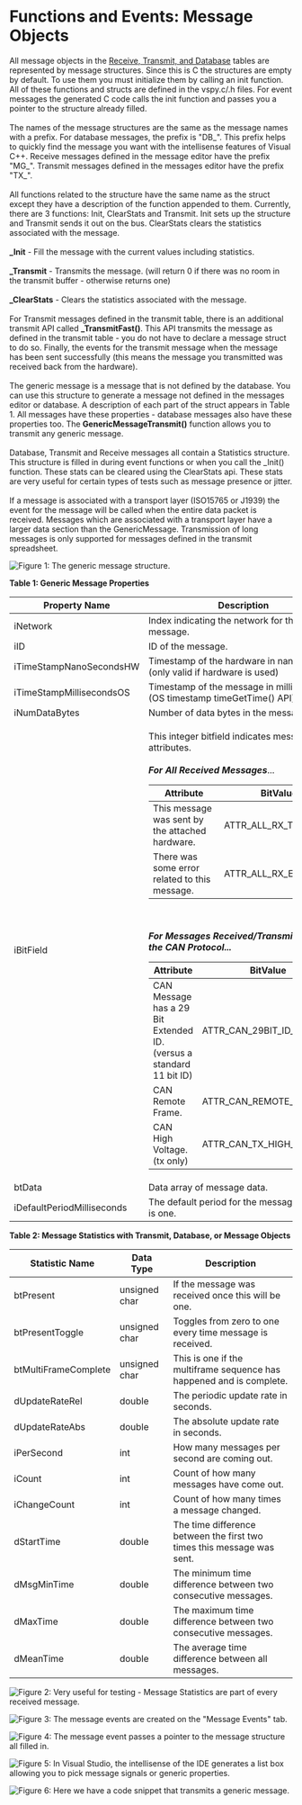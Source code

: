 # Functions and Events: Message Objects

All message objects in the [Receive, Transmit, and Database](../../../main-menu-spy-networks/message-editor/messages-editor-receive-transmit-and-database-tables.md) tables are represented by message structures. Since this is C the structures are empty by default. To use them you must initialize them by calling an init function. All of these functions and structs are defined in the vspy.c/.h files. For event messages the generated C code calls the init function and passes you a pointer to the structure already filled.\
\
The names of the message structures are the same as the message names with a prefix. For database messages, the prefix is "DB\_". This prefix helps to quickly find the message you want with the intellisense features of Visual C++.  Receive messages defined in the message editor have the prefix "MG\_". Transmit messages defined in the messages editor have the prefix "TX\_".\
\
All functions related to the structure have the same name as the struct except they have a description of the function appended to them.  Currently, there are 3 functions: Init, ClearStats and Transmit. Init sets up the structure and Transmit sends it out on the bus. ClearStats clears the statistics associated with the message.\
\
**\_Init** - Fill the message with the current values including statistics.\
\
**\_Transmit** - Transmits the message. (will return 0 if there was no room in the transmit buffer - otherwise returns one)\
\
**\_ClearStats** - Clears the statistics associated with the message.\
\
For Transmit messages defined in the transmit table, there is an additional transmit API called **\_TransmitFast()**.  This API transmits the message as defined in the transmit table - you do not have to declare a message struct to do so. Finally, the events for the transmit message when the message has been sent successfully (this means the message you transmitted was received back from the hardware).\
\
The generic message is a message that is not defined by the database. You can use this structure to generate a message not defined in the messages editor or database. A description of each part of the struct appears in Table 1. All messages have these properties - database messages also have these properties too. The **GenericMessageTransmit()** function allows you to transmit any generic message.\
\
Database, Transmit and Receive messages all contain a Statistics structure. This structure is filled in during event functions or when you call the \_Init() function.  These stats can be cleared using the ClearStats api. These stats are very useful for certain types of tests such as message presence or jitter.\
\
If a message is associated with a transport layer (ISO15765 or J1939) the event for the message will be called when the entire data packet is received. Messages which are associated with a transport layer have a larger data section than the GenericMessage. Transmission of long messages is only supported for messages defined in the transmit spreadsheet.

![Figure 1: The generic message structure.](../../../../.gitbook/assets/generic\_message.gif)

**Table 1: Generic Message Properties**

<table><thead><tr><th width="150">Property Name</th><th>Description</th></tr></thead><tbody><tr><td>iNetwork</td><td>Index indicating the network for the message.</td></tr><tr><td>iID</td><td>ID of the message.</td></tr><tr><td>iTimeStampNanoSecondsHW</td><td>Timestamp of the hardware in nanoseconds.<br>(only valid if hardware is used)</td></tr><tr><td>iTimeStampMillisecondsOS</td><td>Timestamp of the message in milliseconds.<br>(OS timestamp timeGetTime() API)</td></tr><tr><td>iNumDataBytes</td><td>Number of data bytes in the message. (DLC)</td></tr><tr><td>iBitField</td><td><p>This integer bitfield indicates message attributes.<br><br><em><strong>For All Received Messages</strong></em>...</p><table><thead><tr><th>Attribute</th><th>BitValue</th></tr></thead><tbody><tr><td>This message was sent by the attached hardware.</td><td>ATTR_ALL_RX_TRANSMIT</td></tr><tr><td>There was some error related to this message.</td><td>ATTR_ALL_RX_ERROR</td></tr></tbody></table><p><br><br><em><strong>For Messages Received/Transmitted with the CAN Protocol...</strong></em></p><table><thead><tr><th>Attribute</th><th>BitValue</th></tr></thead><tbody><tr><td>CAN Message has a 29 Bit Extended ID. (versus a standard 11 bit ID)</td><td>ATTR_CAN_29BIT_ID_FRAME</td></tr><tr><td>CAN Remote Frame.</td><td>ATTR_CAN_REMOTE_FRAME</td></tr><tr><td>CAN High Voltage. (tx only)</td><td>ATTR_CAN_TX_HIGH_VOLTAGE</td></tr></tbody></table></td></tr><tr><td>btData</td><td>Data array of message data.</td></tr><tr><td>iDefaultPeriodMilliseconds</td><td>The default period for the message if there is one.</td></tr></tbody></table>

**Table 2: Message Statistics with Transmit, Database, or Message Objects**

| Statistic Name       | Data Type     | Description                                                            |
| -------------------- | ------------- | ---------------------------------------------------------------------- |
| btPresent            | unsigned char | If the message was received once this will be one.                     |
| btPresentToggle      | unsigned char | Toggles from zero to one every time message is received.               |
| btMultiFrameComplete | unsigned char | This is one if the multiframe sequence has happened and is complete.   |
| dUpdateRateRel       | double        | The periodic update rate in seconds.                                   |
| dUpdateRateAbs       | double        | The absolute update rate in seconds.                                   |
| iPerSecond           | int           | How many messages per second are coming out.                           |
| iCount               | int           | Count of how many messages have come out.                              |
| iChangeCount         | int           | Count of how many times a message changed.                             |
| dStartTime           | double        | The time difference between the first two times this message was sent. |
| dMsgMinTime          | double        | The minimum time difference between two consecutive messages.          |
| dMaxTime             | double        | The maximum time difference between two consecutive messages.          |
| dMeanTime            | double        | The average time difference between all messages.                      |

![Figure 2: Very useful for testing - Message Statistics are part of every received message.](../../../../.gitbook/assets/msg\_stats.png)

![Figure 3: The message events are created on the "Message Events" tab.](../../../../.gitbook/assets/message\_event.gif)

![Figure 4: The message event passes a pointer to the message structure all filled in.](../../../../.gitbook/assets/message\_event\_code.gif)

![Figure 5: In Visual Studio, the intellisense of the IDE generates a list box allowing you to pick message signals or generic properties.](../../../../.gitbook/assets/message\_event\_visualc.gif)

![Figure 6: Here we have a code snippet that transmits a generic message.](../../../../.gitbook/assets/generic\_message\_tx.gif)
